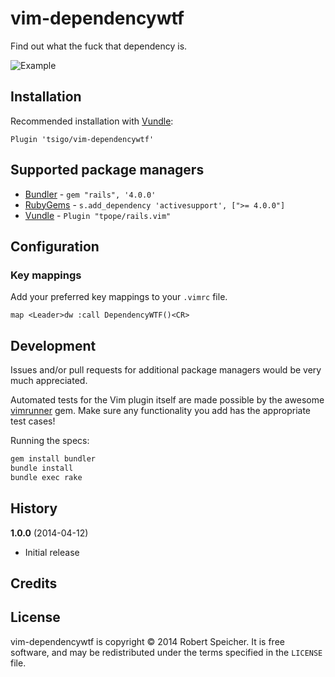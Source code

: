 # vim-dependencywtf

Find out what the fuck that dependency is.

![Example](https://s3.amazonaws.com/f.cl.ly/items/2H3R070V0w0Z2P2F3R0p/animated-2014-03-27_17h-13m-56s.gif)

## Installation

Recommended installation with [Vundle](https://github.com/gmarik/vundle):

```vim
Plugin 'tsigo/vim-dependencywtf'
```

## Supported package managers

* [Bundler](http://bundler.io/) - `gem "rails", '4.0.0'`
* [RubyGems](https://rubygems.org/) - `s.add_dependency 'activesupport', [">= 4.0.0"]`
* [Vundle](https://github.com/gmarik/Vundle.vim) - `Plugin "tpope/rails.vim"`

## Configuration

### Key mappings

Add your preferred key mappings to your `.vimrc` file.

```vim
map <Leader>dw :call DependencyWTF()<CR>
```

## Development

Issues and/or pull requests for additional package managers would be very much
appreciated.

Automated tests for the Vim plugin itself are made possible by the awesome
[vimrunner](https://github.com/AndrewRadev/vimrunner) gem. Make sure any
functionality you add has the appropriate test cases!

Running the specs:

```sh
gem install bundler
bundle install
bundle exec rake
```

## History

**1.0.0** (2014-04-12)

* Initial release

## Credits

## License

vim-dependencywtf is copyright © 2014 Robert Speicher. It is free software, and
may be redistributed under the terms specified in the `LICENSE` file.
